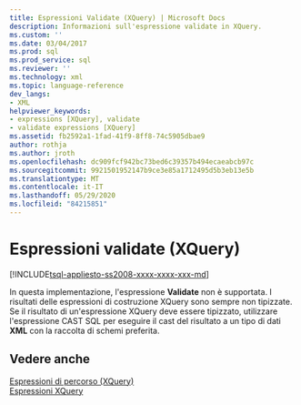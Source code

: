 ```yaml
---
title: Espressioni Validate (XQuery) | Microsoft Docs
description: Informazioni sull'espressione validate in XQuery.
ms.custom: ''
ms.date: 03/04/2017
ms.prod: sql
ms.prod_service: sql
ms.reviewer: ''
ms.technology: xml
ms.topic: language-reference
dev_langs:
- XML
helpviewer_keywords:
- expressions [XQuery], validate
- validate expressions [XQuery]
ms.assetid: fb2592a1-1fad-41f9-8ff8-74c5905dbae9
author: rothja
ms.author: jroth
ms.openlocfilehash: dc909fcf942bc73bed6c39357b494ecaeabcb97c
ms.sourcegitcommit: 9921501952147b9ce3e85a1712495d5b3eb13e5b
ms.translationtype: MT
ms.contentlocale: it-IT
ms.lasthandoff: 05/29/2020
ms.locfileid: "84215851"
---
```

# <a name="validate-expressions-xquery"></a>Espressioni validate (XQuery)
[!INCLUDE[tsql-appliesto-ss2008-xxxx-xxxx-xxx-md](../includes/tsql-appliesto-ss2008-xxxx-xxxx-xxx-md.md)]

  In questa implementazione, l'espressione **Validate** non è supportata. I risultati delle espressioni di costruzione XQuery sono sempre non tipizzate. Se il risultato di un'espressione XQuery deve essere tipizzato, utilizzare l'espressione CAST SQL per eseguire il cast del risultato a un tipo di dati **XML** con la raccolta di schemi preferita.  
  
## <a name="see-also"></a>Vedere anche  
 [Espressioni di percorso &#40;XQuery&#41;](../xquery/path-expressions-xquery.md)   
 [Espressioni XQuery](../xquery/xquery-expressions.md)  
  
  
